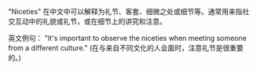 "Niceties" 在中文中可以解释为礼节、客套、细微之处或细节等。通常用来指社交互动中的礼貌或礼节，或在细节上的讲究和注意。

英文例句：
"It's important to observe the niceties when meeting someone from a different culture." 
(在与来自不同文化的人会面时，注意礼节是很重要的。)